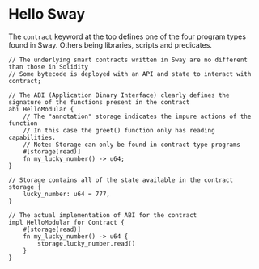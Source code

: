 # Hello Sway

The `contract` keyword at the top defines one of the four program types found in Sway. Others being libraries, scripts and predicates.

```sway
// The underlying smart contracts written in Sway are no different than those in Solidity
// Some bytecode is deployed with an API and state to interact with
contract;

// The ABI (Application Binary Interface) clearly defines the signature of the functions present in the contract
abi HelloModular {
    // The "annotation" storage indicates the impure actions of the function
    // In this case the greet() function only has reading capabilities.
    // Note: Storage can only be found in contract type programs
    #[storage(read)]
    fn my_lucky_number() -> u64;
}

// Storage contains all of the state available in the contract 
storage {
    lucky_number: u64 = 777,
}

// The actual implementation of ABI for the contract
impl HelloModular for Contract {
    #[storage(read)]
    fn my_lucky_number() -> u64 {
        storage.lucky_number.read()
    }
}

```
